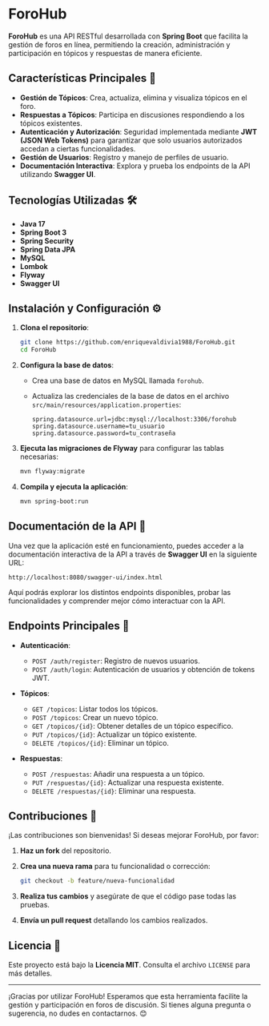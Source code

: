 
# ForoHub

**ForoHub** es una API RESTful desarrollada con **Spring Boot** que facilita la gestión de foros en línea, permitiendo la creación, administración y participación en tópicos y respuestas de manera eficiente.

## Características Principales 🚀

- **Gestión de Tópicos**: Crea, actualiza, elimina y visualiza tópicos en el foro.
- **Respuestas a Tópicos**: Participa en discusiones respondiendo a los tópicos existentes.
- **Autenticación y Autorización**: Seguridad implementada mediante **JWT (JSON Web Tokens)** para garantizar que solo usuarios autorizados accedan a ciertas funcionalidades.
- **Gestión de Usuarios**: Registro y manejo de perfiles de usuario.
- **Documentación Interactiva**: Explora y prueba los endpoints de la API utilizando **Swagger UI**.

## Tecnologías Utilizadas 🛠️

- **Java 17**
- **Spring Boot 3**
- **Spring Security**
- **Spring Data JPA**
- **MySQL**
- **Lombok**
- **Flyway**
- **Swagger UI**

## Instalación y Configuración ⚙️

1. **Clona el repositorio**:

   ```bash
   git clone https://github.com/enriquevaldivia1988/ForoHub.git
   cd ForoHub
   ```

2. **Configura la base de datos**:

   - Crea una base de datos en MySQL llamada `forohub`.
   - Actualiza las credenciales de la base de datos en el archivo `src/main/resources/application.properties`:

     ```properties
     spring.datasource.url=jdbc:mysql://localhost:3306/forohub
     spring.datasource.username=tu_usuario
     spring.datasource.password=tu_contraseña
     ```

3. **Ejecuta las migraciones de Flyway** para configurar las tablas necesarias:

   ```bash
   mvn flyway:migrate
   ```

4. **Compila y ejecuta la aplicación**:

   ```bash
   mvn spring-boot:run
   ```

## Documentación de la API 📖

Una vez que la aplicación esté en funcionamiento, puedes acceder a la documentación interactiva de la API a través de **Swagger UI** en la siguiente URL:

```
http://localhost:8080/swagger-ui/index.html
```

Aquí podrás explorar los distintos endpoints disponibles, probar las funcionalidades y comprender mejor cómo interactuar con la API.

## Endpoints Principales 🔗

- **Autenticación**:
  - `POST /auth/register`: Registro de nuevos usuarios.
  - `POST /auth/login`: Autenticación de usuarios y obtención de tokens JWT.

- **Tópicos**:
  - `GET /topicos`: Listar todos los tópicos.
  - `POST /topicos`: Crear un nuevo tópico.
  - `GET /topicos/{id}`: Obtener detalles de un tópico específico.
  - `PUT /topicos/{id}`: Actualizar un tópico existente.
  - `DELETE /topicos/{id}`: Eliminar un tópico.

- **Respuestas**:
  - `POST /respuestas`: Añadir una respuesta a un tópico.
  - `PUT /respuestas/{id}`: Actualizar una respuesta existente.
  - `DELETE /respuestas/{id}`: Eliminar una respuesta.

## Contribuciones 🤝

¡Las contribuciones son bienvenidas! Si deseas mejorar ForoHub, por favor:

1. **Haz un fork** del repositorio.
2. **Crea una nueva rama** para tu funcionalidad o corrección:

   ```bash
   git checkout -b feature/nueva-funcionalidad
   ```

3. **Realiza tus cambios** y asegúrate de que el código pase todas las pruebas.
4. **Envía un pull request** detallando los cambios realizados.

## Licencia 📄

Este proyecto está bajo la **Licencia MIT**. Consulta el archivo `LICENSE` para más detalles.

---

¡Gracias por utilizar ForoHub! Esperamos que esta herramienta facilite la gestión y participación en foros de discusión. Si tienes alguna pregunta o sugerencia, no dudes en contactarnos. 😊
